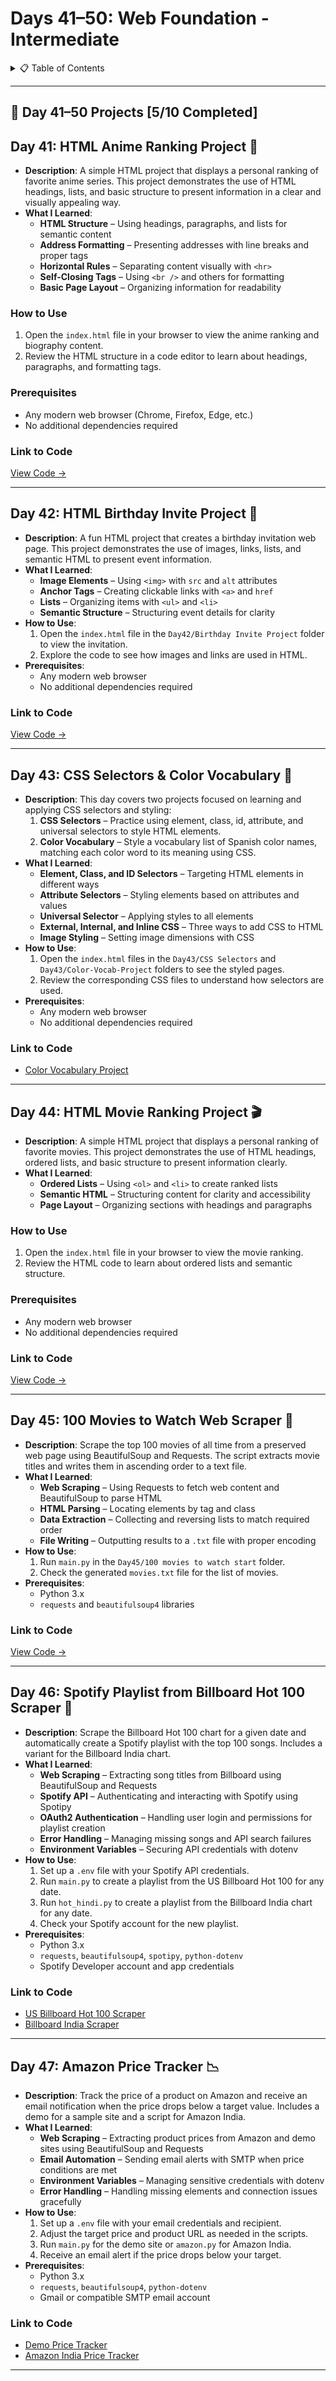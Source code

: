 <a name="day-41-50"></a>

# Days 41–50: Web Foundation - Intermediate

<details>
<summary>📋 Table of Contents</summary>

- [Days 41–50: Web Foundation - Intermediate](#days-4150-web-foundation---intermediate)
  - [Day 41: HTML Anime Ranking Project 🌸](#day-41-html-anime-ranking-project-)
  - [Day 42: HTML Birthday Invite Project 🎂](#day-42-html-birthday-invite-project-)
  - [Day 43: CSS Selectors \& Color Vocabulary 🎨](#day-43-css-selectors--color-vocabulary-)
  - [Day 44: HTML Movie Ranking Project 🎬](#day-44-html-movie-ranking-project-)
  - [Day 45: 100 Movies to Watch Web Scraper 🎥](#day-45-100-movies-to-watch-web-scraper-)
  - [Day 46: Spotify Playlist from Billboard Hot 100 Scraper 🎵](#day-46-spotify-playlist-from-billboard-hot-100-scraper-)
  - [Day 47: Amazon Price Tracker 📉](#day-47-amazon-price-tracker-)

</details>

---

## 📅 Day 41–50 Projects [5/10 Completed]

<a name="day-41-html-anime-ranking-project"></a>

## Day 41: HTML Anime Ranking Project 🌸

- **Description**: A simple HTML project that displays a personal ranking of favorite anime series. This project demonstrates the use of HTML headings, lists, and basic structure to present information in a clear and visually appealing way.
- **What I Learned**:
  - **HTML Structure** – Using headings, paragraphs, and lists for semantic content
  - **Address Formatting** – Presenting addresses with line breaks and proper tags
  - **Horizontal Rules** – Separating content visually with `<hr>`
  - **Self-Closing Tags** – Using `<br />` and others for formatting
  - **Basic Page Layout** – Organizing information for readability

### How to Use

1. Open the `index.html` file in your browser to view the anime ranking and biography content.
2. Review the HTML structure in a code editor to learn about headings, paragraphs, and formatting tags.

### Prerequisites

- Any modern web browser (Chrome, Firefox, Edge, etc.)
- No additional dependencies required

### Link to Code

[View Code →](Day41/Anime%20Ranking%20Project/index.html)

---

<a name="day-42-html-birthday-invite-project"></a>

## Day 42: HTML Birthday Invite Project 🎂

- **Description**: A fun HTML project that creates a birthday invitation web page. This project demonstrates the use of images, links, lists, and semantic HTML to present event information.
- **What I Learned**:
  - **Image Elements** – Using `<img>` with `src` and `alt` attributes
  - **Anchor Tags** – Creating clickable links with `<a>` and `href`
  - **Lists** – Organizing items with `<ul>` and `<li>`
  - **Semantic Structure** – Structuring event details for clarity
- **How to Use**:
  1. Open the `index.html` file in the `Day42/Birthday Invite Project` folder to view the invitation.
  2. Explore the code to see how images and links are used in HTML.
- **Prerequisites**:
  - Any modern web browser
  - No additional dependencies required

### Link to Code

[View Code →](Day42/Birthday%20Invite%20Project/index.html)

---

<a name="day-43-css-selectors--color-vocabulary"></a>

## Day 43: CSS Selectors & Color Vocabulary 🎨

- **Description**: This day covers two projects focused on learning and applying CSS selectors and styling:
  1. **CSS Selectors** – Practice using element, class, id, attribute, and universal selectors to style HTML elements.
  2. **Color Vocabulary** – Style a vocabulary list of Spanish color names, matching each color word to its meaning using CSS.
- **What I Learned**:
  - **Element, Class, and ID Selectors** – Targeting HTML elements in different ways
  - **Attribute Selectors** – Styling elements based on attributes and values
  - **Universal Selector** – Applying styles to all elements
  - **External, Internal, and Inline CSS** – Three ways to add CSS to HTML
  - **Image Styling** – Setting image dimensions with CSS
- **How to Use**:
  1. Open the `index.html` files in the `Day43/CSS Selectors` and `Day43/Color-Vocab-Project` folders to see the styled pages.
  2. Review the corresponding CSS files to understand how selectors are used.
- **Prerequisites**:
  - Any modern web browser
  - No additional dependencies required

### Link to Code
- [Color Vocabulary Project](Day43/Color-Vocab-Project/index.html)

---
<a name="day-44-html-movie-ranking-project"></a>

## Day 44: HTML Movie Ranking Project 🎬

- **Description**: A simple HTML project that displays a personal ranking of favorite movies. This project demonstrates the use of HTML headings, ordered lists, and basic structure to present information clearly.
- **What I Learned**:
  - **Ordered Lists** – Using `<ol>` and `<li>` to create ranked lists
  - **Semantic HTML** – Structuring content for clarity and accessibility
  - **Page Layout** – Organizing sections with headings and paragraphs

### How to Use

1. Open the `index.html` file in your browser to view the movie ranking.
2. Review the HTML code to learn about ordered lists and semantic structure.

### Prerequisites

- Any modern web browser
- No additional dependencies required

### Link to Code

[View Code →](./Day44/Motivation%20Meme%20Project/index.html)

---
<a name="day-45-100-movies-to-watch-web-scraper"></a>

## Day 45: 100 Movies to Watch Web Scraper 🎥

- **Description**: Scrape the top 100 movies of all time from a preserved web page using BeautifulSoup and Requests. The script extracts movie titles and writes them in ascending order to a text file.
- **What I Learned**:
  - **Web Scraping** – Using Requests to fetch web content and BeautifulSoup to parse HTML
  - **HTML Parsing** – Locating elements by tag and class
  - **Data Extraction** – Collecting and reversing lists to match required order
  - **File Writing** – Outputting results to a `.txt` file with proper encoding
- **How to Use**:
  1. Run `main.py` in the `Day45/100 movies to watch start` folder.
  2. Check the generated `movies.txt` file for the list of movies.
- **Prerequisites**:
  - Python 3.x
  - `requests` and `beautifulsoup4` libraries

### Link to Code

[View Code →](./Day45/100%20movies%20to%20watch%20start/main.py)

---
<a name="day-46-spotify-playlist-from-billboard-hot-100-scraper-"></a>

## Day 46: Spotify Playlist from Billboard Hot 100 Scraper 🎵

- **Description**: Scrape the Billboard Hot 100 chart for a given date and automatically create a Spotify playlist with the top 100 songs. Includes a variant for the Billboard India chart.
- **What I Learned**:
  - **Web Scraping** – Extracting song titles from Billboard using BeautifulSoup and Requests
  - **Spotify API** – Authenticating and interacting with Spotify using Spotipy
  - **OAuth2 Authentication** – Handling user login and permissions for playlist creation
  - **Error Handling** – Managing missing songs and API search failures
  - **Environment Variables** – Securing API credentials with dotenv
- **How to Use**:
  1. Set up a `.env` file with your Spotify API credentials.
  2. Run `main.py` to create a playlist from the US Billboard Hot 100 for any date.
  3. Run `hot_hindi.py` to create a playlist from the Billboard India chart for any date.
  4. Check your Spotify account for the new playlist.
- **Prerequisites**:
  - Python 3.x
  - `requests`, `beautifulsoup4`, `spotipy`, `python-dotenv`
  - Spotify Developer account and app credentials

### Link to Code

- [US Billboard Hot 100 Scraper](Day46/main.py)
- [Billboard India Scraper](Day46/hot_hindi.py)

---
<a name="day-47-amazon-price-tracker-"></a>

## Day 47: Amazon Price Tracker 📉

- **Description**: Track the price of a product on Amazon and receive an email notification when the price drops below a target value. Includes a demo for a sample site and a script for Amazon India.
- **What I Learned**:
  - **Web Scraping** – Extracting product prices from Amazon and demo sites using BeautifulSoup and Requests
  - **Email Automation** – Sending email alerts with SMTP when price conditions are met
  - **Environment Variables** – Managing sensitive credentials with dotenv
  - **Error Handling** – Handling missing elements and connection issues gracefully
- **How to Use**:
  1. Set up a `.env` file with your email credentials and recipient.
  2. Adjust the target price and product URL as needed in the scripts.
  3. Run `main.py` for the demo site or `amazon.py` for Amazon India.
  4. Receive an email alert if the price drops below your target.
- **Prerequisites**:
  - Python 3.x
  - `requests`, `beautifulsoup4`, `python-dotenv`
  - Gmail or compatible SMTP email account

### Link to Code

- [Demo Price Tracker](Day47/main.py)
- [Amazon India Price Tracker](Day47/amazon.py)

---


